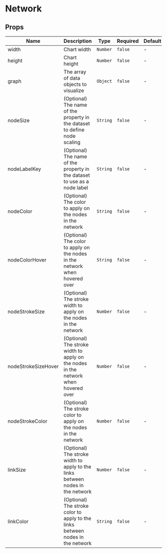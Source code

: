 # Network

## Props

<!-- @vuese:Network:props:start -->
|Name|Description|Type|Required|Default|
|---|---|---|---|---|
|width|Chart width|`Number`|`false`|-|
|height|Chart height|`Number`|`false`|-|
|graph|The array of data objects to visualize|`Object`|`false`|-|
|nodeSize|(Optional) The name of the property in the dataset to define node scaling|`String`|`false`|-|
|nodeLabelKey|(Optional) The name of the property in the dataset to use as a node label|`String`|`false`|-|
|nodeColor|(Optional) The color to apply on the nodes in the network|`String`|`false`|-|
|nodeColorHover|(Optional) The color to apply on the nodes in the network when hovered over|`String`|`false`|-|
|nodeStrokeSize|(Optional) The stroke width to apply on the nodes in the network|`Number`|`false`|-|
|nodeStrokeSizeHover|(Optional) The stroke width to apply on the nodes in the network when hovered over|`Number`|`false`|-|
|nodeStrokeColor|(Optional) The stroke color to apply on the nodes in the network|`Number`|`false`|-|
|linkSize|(Optional) The stroke width to apply to the links between nodes in the network|`Number`|`false`|-|
|linkColor|(Optional) The stroke color to apply to the links between nodes in the network|`String`|`false`|-|

<!-- @vuese:Network:props:end -->


